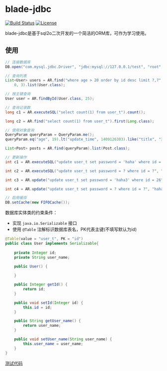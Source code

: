 # blade-jdbc

[![Build Status](https://img.shields.io/travis/bladejava/blade-jdbc.svg?style=flat-square)](https://travis-ci.org/bladejava/blade-jdbc)
[![License](https://img.shields.io/badge/license-Apache%202-4EB1BA.svg?style=flat-square)](https://www.apache.org/licenses/LICENSE-2.0.html)

blade-jdbc是基于sql2o二次开发的一个简洁的ORM库，可作为学习使用。

## 使用

```java
// 连接数据库
DB.open("com.mysql.jdbc.Driver", "jdbc:mysql://127.0.0.1/test", "root", "root");

// 查询列表
List<User> users = AR.find("where age > 20 order by id desc limit ?,?", 
	0, 3).list(User.class);

// 按主键查询
User user = AR.findById(User.class, 25);

// 查询记录数
long c1 = AR.executeSQL("select count(1) from user_t").count();

long c2 = AR.find("select count(1) from user_t").first(Long.class);

// 使用对象查询
QueryParam queryParam = QueryParam.me();
queryParam.eq("age", 19).lt("update_time", 1409126303).like("title", "王尼玛%");

List<Post> posts = AR.find(queryParam).list(Post.class);

// 更新操作
int c1 = AR.executeSQL("update user_t set password = 'haha' where id = 26").executeUpdate();

int c2 = AR.executeSQL("update user_t set password = ? where id = ?", "haha2", 26).executeUpdate();

int c3 = AR.update("update user_t set password = 'haha3' where id = 26").executeUpdate();

int c4 = AR.update("update user_t set password = ? where id = ?", "haha4", 26).executeUpdate();

// 启用缓存
DB.setCache(new FIFOCache());
```

数据库实体类的约束条件：

- 实现 `java.io.Serializable` 接口
- 使用 `@Table` 注解标识数据库表名，PK代表主键(不填写默认为id)


```java
@Table(value = "user_t", PK = "id")
public class User implements Serializable{
	
	private Integer id;
	private String user_name;

	public User() {
		
	}

	public Integer getId() {
		return id;
	}

	public void setId(Integer id) {
		this.id = id;
	}

	public String getUser_name() {
		return user_name;
	}

	public void setUser_name(String user_name) {
		this.user_name = user_name;
	}
}
```

[测试代码](https://github.com/bladejava/blade-jdbc/tree/master/src/test/java/com/blade/jdbc/test)

